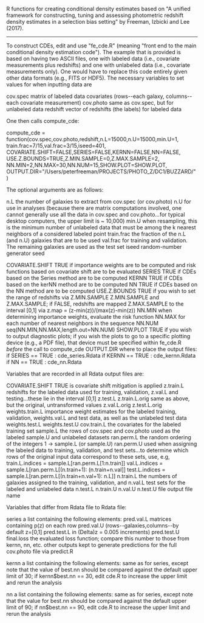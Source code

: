 
R functions for creating conditional density estimates based on 
"A unified framework for constructing, tuning and assessing photometric
redshift density estimates in a selection bias setting" by
Freeman, Izbicki and Lee (2017).

---

To construct CDEs, edit and use "fe_cde.R" (meaning "front end to the main
conditional density estimation code"). The example that is provided is
based on having two ASCII files, one with labeled data (i.e., covariate
measurements plus redshifts) and one with unlabeled data (i.e., covariate
measurements only). One would have to replace this code entirely given other
data formats (e.g., FITS or HDF5). The necessary variables to set values for
when inputting data are 

cov.spec 	matrix of labeled data covariates 
		(rows--each galaxy, columns--each covariate measurement)
cov.photo	same as cov.spec, but for unlabeled data
redshift	vector of redshifts (the labels) for labeled data

One then calls compute_cde:

compute_cde = function(cov.spec,cov.photo,redshift,n.L=15000,n.U=15000,min.U=1,
                       train.frac=7/15,val.frac=3/15,iseed=401,
                       COVARIATE.SHIFT=FALSE,SERIES=FALSE,KERNN=FALSE,NN=FALSE,
                       USE.Z.BOUNDS=TRUE,Z.MIN.SAMPLE=0,Z.MAX.SAMPLE=2,
                       NN.MIN=2,NN.MAX=30,NN.NUM=15,SHOW.PLOT=SHOW.PLOT,
               OUTPUT.DIR="/Users/peterfreeman/PROJECTS/PHOTO_Z/DC1/BUZZARD/")

The optional arguments are as follows:

n.L		the number of galaxies to extract from cov.spec (or cov.photo)
n.U		for use in analyses (because there are matrix computations 
		involved, one cannot generally use all the data in cov.spec and
		cov.photo...for typical desktop computers, the upper limit 
 		is ~ 10,000)
min.U           when resampling, this is the minimum number of unlabeled data
                that must be among the k nearest neighbors of a considered
                labeled point
train.frac	the fraction of the n.L (and n.U) galaxies that are to be used
val.frac 	for training and validation. The remaining galaxies are used
		as the test set
iseed		random-number generator seed

COVARIATE.SHIFT	TRUE if importance weights are to be computed and risk functions
		based on covariate shift are to be evaluated 
SERIES		TRUE if CDEs based on the Series method are to be computed
KERNN		TRUE if CDEs based on the kerNN method are to be computed
NN		TRUE if CDEs based on the NN method are to be computed
USE.Z.BOUNDS	TRUE if you wish to set the range of redshifts via 
Z.MIN.SAMPLE	Z.MIN.SAMPLE and Z.MAX.SAMPLE; if FALSE, redshifts are mapped
Z.MAX.SAMPLE	to the interval [0,1] via
		z.map = (z-min(z))/(max(z)-min(z))
NN.MIN		when determining importance weights, evaluate the risk function
NN.MAX		for each number of nearest neighbors in the sequence
NN.NUM		seq(NN.MIN,NN.MAX,length.out=NN.NUM)
SHOW.PLOT	TRUE if you wish to output diagnostic plots; if you wish the 
		plots to go to a specific plotting device (e.g., a PDF file), 
                that device must be specified within fe_cde.R *before* the
		call to compute_cde
OUTPUT.DIR	where to place the output files:
		if SERIES == TRUE : cde_series.Rdata
		if KERNN  == TRUE : cde_kernn.Rdata
		if NN     == TRUE : cde_nn.Rdata

Variables that are recorded in all Rdata output files are:

COVARIATE.SHIFT TRUE is covariate shift mitigation is applied
z.train.L	redshifts for the labeled data used for training, validation,
z.val.L		and testing...these lie in the interval [0,1]
z.test.L
z.train.L.orig	same as above, but the original, untransformed values
z.val.L.orig
z.test.L.orig
weights.train.L	importance weight estimates for the labeled training, validation,
weights.val.L	and test data, as well as the unlabeled test data
weights.test.L
weights.test.U
cov.train.L	the covariates for the labeled training set
sample.L	the rows of cov.spec and cov.photo used as the labeled
sample.U	and unlabeled datasets
ran.perm.L	the random ordering of the integers 1 -> sample.L (or sample.U)
ran.perm.U	used when assigning the labeled data to training, validation,
		and test sets...to determine which rows of the original input
		data correspond to these sets, use, e.g,	
			train.L.indices = sample.L[ran.perm.L[1:n.train]]
			val.L.indices   = sample.L[ran.perm.L[(n.train+1):
				  			      (n.train+n.val]]
			test.L.indices  = sample.L[ran.perm.L[(n.train+n.val+1):
							       n.L]]
n.train.L	the numbers of galaxies assigned to the training, validation, and
n.val.L		test sets for the labeled and unlabeled data
n.test.L
n.train.U
n.val.U
n.test.U
file		output file name

Variables that differ from Rdata file to Rdata file:

series		a list containing the following elements:
 		pred.val.L	matrices containing p(z) on each row
 		pred.val.U	(rows--galaxies,columns--by default z=[0,1]
		pred.test.L	in (Delta)z = 0.005 increments)
		pred.test.U
		final.loss	the evaluated loss function; compare this
				number to those from kernn, nn, etc.
		other outputs	kept to generate predictions for the
				full cov.photo file via predict.R

kernn		a list containing the following elements:
                same as for series, except note that the value of best.nn should
		be compared against the default upper limit of 30; if 
		kernn$best.nn == 30, edit cde.R to increase the
		upper limit and rerun the analysis

nn		a list containing the following elements:
		same as for series, except note that the value for best.nn should
		be compared against the default upper limit of 90; if
		nn$best.nn == 90, edit cde.R to increase the
                upper limit and rerun the analysis

